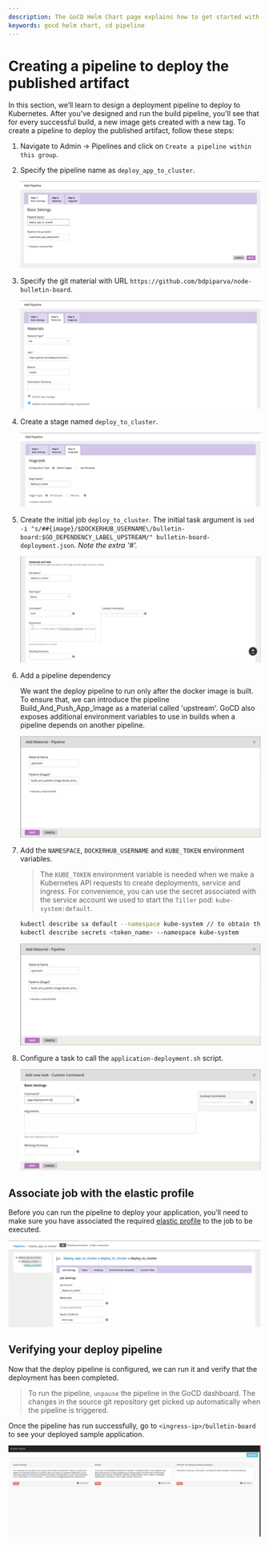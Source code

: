 ```yaml
---
description: The GoCD Helm Chart page explains how to get started with GoCD for kubernetes using Helm.
keywords: gocd helm chart, cd pipeline
---
```

# Creating a pipeline to deploy the published artifact

In this section, we’ll learn to design a deployment pipeline to deploy to Kubernetes. After you've designed and run the build pipeline, you'll see that for every successful build, a new image gets created with a new tag. To create a pipeline to deploy the published artifact, follow these steps:   

1. Navigate to Admin -> Pipelines and click on `Create a pipeline within this group`.

2. Specify the pipeline name as `deploy_app_to_cluster`.

    ![](../../resources/images/gocd-helm-chart/pipeline_wizard_deploy_pipeline.png)

3. Specify the git material with URL `https://github.com/bdpiparva/node-bulletin-board`.

    ![](../../resources/images/gocd-helm-chart/deploy_add_material.png)

4. Create a stage named `deploy_to_cluster`.

    ![](../../resources/images/gocd-helm-chart/deploy_add_stage.png)

5. Create the initial job `deploy_to_cluster`. The initial task argument is `sed -i "s/##{image}/$DOCKERHUB_USERNAME\/bulletin-board:$GO_DEPENDENCY_LABEL_UPSTREAM/" bulletin-board-deployment.json`.
*Note the extra '#'.*

    ![](../../resources/images/gocd-helm-chart/deploy_add_job.png)

6. Add a pipeline dependency

    We want the deploy pipeline to run only after the docker image is built. To ensure that, we can introduce the pipeline Build_And_Push_App_Image as a material called 'upstream'. GoCD also exposes additional environment variables to use in builds when a pipeline depends on another pipeline.

    ![](../../resources/images/gocd-helm-chart/deploy_add_pipeline_dep.png)


7. Add the `NAMESPACE`, `DOCKERHUB_USERNAME` and `KUBE_TOKEN` environment variables. 
    
    > The `KUBE_TOKEN` environment variable is needed when we make a Kubernetes API requests to create deployments, service and ingress.
    For convenience, you can use the secret associated with the service account we used to start the `Tiller` pod: `kube-system:default`.  
    
    ```bash
    kubectl describe sa default --namespace kube-system // to obtain the secret name
    kubectl describe secrets <token_name> --namespace kube-system
    ``` 

    ![](../../resources/images/gocd-helm-chart/deploy_add_pipeline_dep.png)

8. Configure a task to call the `application-deployment.sh` script.

    ![](../../resources/images/gocd-helm-chart/deploy_add_task.png)

## Associate job with the elastic profile

Before you can run the pipeline to deploy your application, you’ll need to make sure you have associated the required [elastic profile](elastic_profiles.md) to the job to be executed. 

![](../../resources/images/gocd-helm-chart/deploy_associate_with_profile.png)

## Verifying your deploy pipeline

Now that the deploy pipeline is configured, we can run it and verify that the deployment has been completed. 

> To run the pipeline, `unpause` the pipeline in the GoCD dashboard. The changes in the source git repository get picked up automatically when the pipeline is triggered.

Once the pipeline has run successfully, go to `<ingress-ip>/bulletin-board` to see your deployed sample application.

![](../../resources/images/gocd-helm-chart/sample_application.png)
